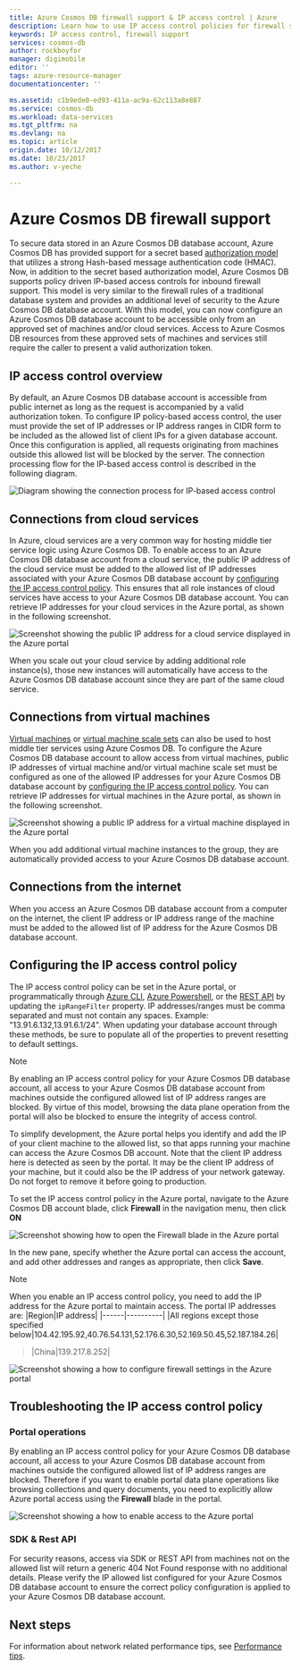 ```yaml
---
title: Azure Cosmos DB firewall support & IP access control | Azure
description: Learn how to use IP access control policies for firewall support on Azure Cosmos DB database accounts.
keywords: IP access control, firewall support
services: cosmos-db
author: rockboyfor
manager: digimobile
editor: ''
tags: azure-resource-manager
documentationcenter: ''

ms.assetid: c1b9ede0-ed93-411a-ac9a-62c113a8e887
ms.service: cosmos-db
ms.workload: data-services
ms.tgt_pltfrm: na
ms.devlang: na
ms.topic: article
origin.date: 10/12/2017
ms.date: 10/23/2017
ms.author: v-yeche

---
```

# Azure Cosmos DB firewall support
To secure data stored in an Azure Cosmos DB database account, Azure Cosmos DB has provided support for a secret based [authorization model](https://msdn.microsoft.com/library/azure/dn783368.aspx) that utilizes a strong Hash-based message authentication code (HMAC). Now, in addition to the secret based authorization model, Azure Cosmos DB supports policy driven IP-based access controls for inbound firewall support. This model is very similar to the firewall rules of a traditional database system and provides an additional level of security to the Azure Cosmos DB database account. With this model, you can now configure an Azure Cosmos DB database account to be accessible only from an approved set of machines and/or cloud services. Access to Azure Cosmos DB resources from these approved sets of machines and services still require the caller to present a valid authorization token.

## IP access control overview
By default, an Azure Cosmos DB database account is accessible from public internet as long as the request is accompanied by a valid authorization token. To configure IP policy-based access control, the user must provide the set of IP addresses or IP address ranges in CIDR form to be included as the allowed list of client IPs for a given database account. Once this configuration is applied, all requests originating from machines outside this allowed list will be blocked by the server.  The connection processing flow for the IP-based access control is described in the following diagram.

![Diagram showing the connection process for IP-based access control](./media/firewall-support/firewall-support-flow.png)

## Connections from cloud services
In Azure, cloud services are a very common way for hosting middle tier service logic using Azure Cosmos DB. To enable access to an Azure Cosmos DB database account from a cloud service, the public IP address of the cloud service must be added to the allowed list of IP addresses associated with your Azure Cosmos DB database account by [configuring the IP access control policy](#configure-ip-policy).  This ensures that all role instances of cloud services have access to your Azure Cosmos DB database account. You can retrieve IP addresses for your cloud services in the Azure portal, as shown in the following screenshot.

![Screenshot showing the public IP address for a cloud service displayed in the Azure portal](./media/firewall-support/public-ip-addresses.png)

When you scale out your cloud service by adding additional role instance(s), those new instances will automatically have access to the Azure Cosmos DB database account since they are part of the same cloud service.

## Connections from virtual machines
[Virtual machines](https://www.azure.cn/home/features/virtual-machines/) or [virtual machine scale sets](../virtual-machine-scale-sets/virtual-machine-scale-sets-overview.md) can also be used to host middle tier services using Azure Cosmos DB.  To configure the Azure Cosmos DB database account to allow access from virtual machines, public IP addresses of virtual machine and/or virtual machine scale set must be configured as one of the allowed IP addresses for your Azure Cosmos DB database account by [configuring the IP access control policy](#configure-ip-policy). You can retrieve IP addresses for virtual machines in the Azure portal, as shown in the following screenshot.

![Screenshot showing a public IP address for a virtual machine displayed in the Azure portal](./media/firewall-support/public-ip-addresses-dns.png)

When you add additional virtual machine instances to the group, they are automatically provided access to your Azure Cosmos DB database account.

## Connections from the internet
When you access an Azure Cosmos DB database account from a computer on the internet, the client IP address or IP address range of the machine must be added to the allowed list of IP address for the Azure Cosmos DB database account. 

## <a id="configure-ip-policy"></a> Configuring the IP access control policy
The IP access control policy can be set in the Azure portal, or programmatically through [Azure CLI](cli-samples.md), [Azure Powershell](powershell-samples.md), or the [REST API](https://docs.microsoft.com/rest/api/documentdb/) by updating the `ipRangeFilter` property. IP addresses/ranges must be comma separated and must not contain any spaces. Example: "13.91.6.132,13.91.6.1/24". When updating your database account through these methods, be sure to populate all of the properties to prevent resetting to default settings.

> [!NOTE]
> By enabling an IP access control policy for your Azure Cosmos DB database account, all access to your Azure Cosmos DB database account from machines outside the configured allowed list of IP address ranges are blocked. By virtue of this model, browsing the data plane operation from the portal will also be blocked to ensure the integrity of access control.

To simplify development, the Azure portal helps you identify and add the IP of your client machine to the allowed list, so that apps running your machine can access the Azure Cosmos DB account. Note that the client IP address here is detected as seen by the portal. It may be the client IP address of your machine, but it could also be the IP address of your network gateway. Do not forget to remove it before going to production.

To set the IP access control policy in the Azure portal, navigate to the Azure Cosmos DB account blade, click **Firewall** in the navigation menu, then click **ON** 

![Screenshot showing how to open the Firewall blade in the Azure portal](./media/firewall-support/azure-portal-firewall.png)

In the new pane, specify whether the Azure portal can access the account, and add other addresses and ranges as appropriate, then click **Save**.  

> [!NOTE]
> When you enable an IP access control policy, you need to add the IP address for the Azure portal to maintain access. The portal IP addresses are:
> |Region|IP address|
> |------|----------|
> |All regions except those specified below|104.42.195.92,40.76.54.131,52.176.6.30,52.169.50.45,52.187.184.26|

> |China|139.217.8.252|

>

![Screenshot showing a how to configure firewall settings in the Azure portal](./media/firewall-support/azure-portal-firewall-configure.png)

## Troubleshooting the IP access control policy
### Portal operations
By enabling an IP access control policy for your Azure Cosmos DB database account, all access to your Azure Cosmos DB database account from machines outside the configured allowed list of IP address ranges are blocked. Therefore if you want to enable portal data plane operations like browsing collections and query documents, you need to explicitly allow Azure portal access using the **Firewall** blade in the portal. 

![Screenshot showing a how to enable access to the Azure portal](./media/firewall-support/azure-portal-access-firewall.png)

### SDK & Rest API
For security reasons, access via SDK or REST API from machines not on the allowed list will return a generic 404 Not Found response with no additional details. Please verify the IP allowed list configured for your Azure Cosmos DB database account to ensure the correct policy configuration is applied to your Azure Cosmos DB database account.

## Next steps
For information about network related performance tips, see [Performance tips](performance-tips.md).

<!--Update_Description: update meta properties, update link-->
